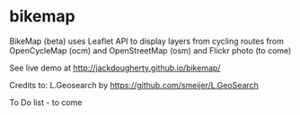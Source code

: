 bikemap
=======

BikeMap (beta) uses Leaflet API to display layers from cycling routes from OpenCycleMap (ocm) and OpenStreetMap (osm) and Flickr photo (to come)

See live demo at <a href="http://jackdougherty.github.io/bikemap/">http://jackdougherty.github.io/bikemap/</a>

Credits to:
L.Geosearch by https://github.com/smeijer/L.GeoSearch

To Do list - to come
